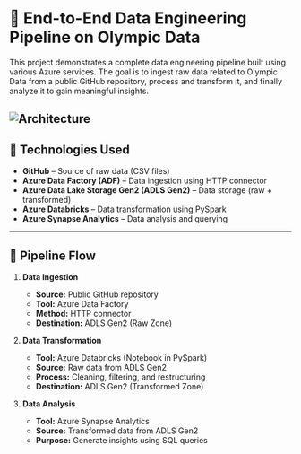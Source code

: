 # 🚀 End-to-End Data Engineering Pipeline on Olympic Data

This project demonstrates a complete data engineering pipeline built using various Azure services. The goal is to ingest raw data related to Olympic Data from a public GitHub repository, process and transform it, and finally analyze it to gain meaningful insights.

![Architecture](https://github.com/user-attachments/assets/8dfd6393-d40e-45be-9cb4-7c1d1c3b0753)
--

## 🧰 Technologies Used

- **GitHub** – Source of raw data (CSV files)  
- **Azure Data Factory (ADF)** – Data ingestion using HTTP connector  
- **Azure Data Lake Storage Gen2 (ADLS Gen2)** – Data storage (raw + transformed)  
- **Azure Databricks** – Data transformation using PySpark  
- **Azure Synapse Analytics** – Data analysis and querying  

---

## 🔁 Pipeline Flow

1. **Data Ingestion**  
   - **Source:** Public GitHub repository  
   - **Tool:** Azure Data Factory  
   - **Method:** HTTP connector  
   - **Destination:** ADLS Gen2 (Raw Zone)

2. **Data Transformation**  
   - **Tool:** Azure Databricks (Notebook in PySpark)  
   - **Source:** Raw data from ADLS Gen2  
   - **Process:** Cleaning, filtering, and restructuring  
   - **Destination:** ADLS Gen2 (Transformed Zone)

3. **Data Analysis**  
   - **Tool:** Azure Synapse Analytics  
   - **Source:** Transformed data from ADLS Gen2  
   - **Purpose:** Generate insights using SQL queries
